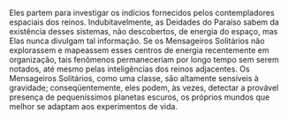 ﻿Eles partem para investigar os indícios fornecidos pelos contempladores espaciais dos reinos. Indubitavelmente, as Deidades do Paraíso sabem da existência desses sistemas, não descobertos, de energia do espaço, mas Elas nunca divulgam tal informação. Se os Mensageiros Solitários não explorassem e mapeassem esses centros de energia recentemente em organização, tais fenômenos permaneceriam por longo tempo sem serem notados, até mesmo pelas inteligências dos reinos adjacentes. Os Mensageiros Solitários, como uma classe, são altamente sensíveis à gravidade; conseqüentemente, eles podem, às vezes, detectar a provável presença de pequeníssimos planetas escuros, os próprios mundos que melhor se adaptam aos experimentos de vida.
